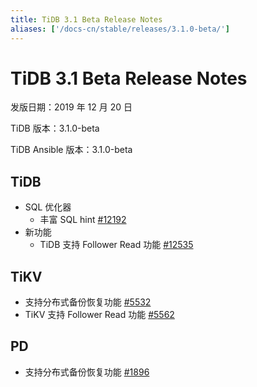 ```yaml
---
title: TiDB 3.1 Beta Release Notes
aliases: ['/docs-cn/stable/releases/3.1.0-beta/']
---
```


# TiDB 3.1 Beta Release Notes

发版日期：2019 年 12 月 20 日

TiDB 版本：3.1.0-beta

TiDB Ansible 版本：3.1.0-beta

## TiDB

+ SQL 优化器
    - 丰富 SQL hint [#12192](https://github.com/pingcap/tidb/pull/12192)
+ 新功能
    - TiDB 支持 Follower Read 功能 [#12535](https://github.com/pingcap/tidb/pull/12535)

## TiKV

- 支持分布式备份恢复功能 [#5532](https://github.com/tikv/tikv/pull/5532)
- TiKV 支持 Follower Read 功能 [#5562](https://github.com/tikv/tikv/pull/5562)

## PD

- 支持分布式备份恢复功能 [#1896](https://github.com/pingcap/pd/pull/1896)
